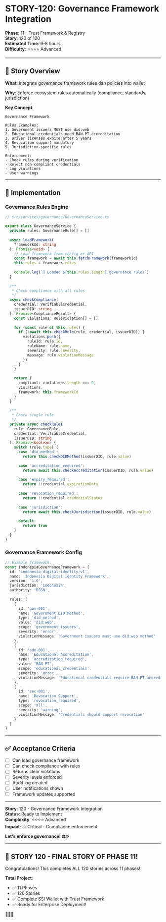 # STORY-120: Governance Framework Integration

**Phase**: 11 - Trust Framework & Registry  
**Story**: 120 of 120  
**Estimated Time**: 6-8 hours  
**Difficulty**: ⭐⭐⭐⭐ Advanced

---

## 🎯 Story Overview

**What**: Integrate governance framework rules dan policies into wallet

**Why**: Enforce ecosystem rules automatically (compliance, standards, jurisdiction)

**Key Concept**:
```
Governance Framework

Rules Examples:
1. Government issuers MUST use did:web
2. Educational credentials need BAN-PT accreditation
3. Driver licenses expire after 5 years
4. Revocation support mandatory
5. Jurisdiction-specific rules

Enforcement:
- Check rules during verification
- Reject non-compliant credentials
- Log violations
- User warnings
```

---

## 📝 Implementation

### Governance Rules Engine

```typescript
// src/services/governance/GovernanceService.ts

export class GovernanceService {
  private rules: GovernanceRule[] = []
  
  async loadFramework(
    frameworkId: string
  ): Promise<void> {
    // Load framework from config or API
    const framework = await this.fetchFramework(frameworkId)
    this.rules = framework.rules
    
    console.log(`📜 Loaded ${this.rules.length} governance rules`)
  }
  
  /**
   * Check compliance with all rules
   */
  async checkCompliance(
    credential: VerifiableCredential,
    issuerDID: string
  ): Promise<ComplianceResult> {
    const violations: RuleViolation[] = []
    
    for (const rule of this.rules) {
      if (!await this.checkRule(rule, credential, issuerDID)) {
        violations.push({
          ruleId: rule.id,
          ruleName: rule.name,
          severity: rule.severity,
          message: rule.violationMessage
        })
      }
    }
    
    return {
      compliant: violations.length === 0,
      violations,
      framework: this.frameworkId
    }
  }
  
  /**
   * Check single rule
   */
  private async checkRule(
    rule: GovernanceRule,
    credential: VerifiableCredential,
    issuerDID: string
  ): Promise<boolean> {
    switch (rule.type) {
      case 'did_method':
        return this.checkDIDMethod(issuerDID, rule.value)
      
      case 'accreditation_required':
        return await this.checkAccreditation(issuerDID, rule.value)
      
      case 'expiry_required':
        return !!credential.expirationDate
      
      case 'revocation_required':
        return !!credential.credentialStatus
      
      case 'jurisdiction':
        return await this.checkJurisdiction(issuerDID, rule.value)
      
      default:
        return true
    }
  }
}
```

### Governance Framework Config

```typescript
// Example framework
const indonesiaGovernanceFramework = {
  id: 'indonesia-digital-identity-v1',
  name: 'Indonesia Digital Identity Framework',
  version: '1.0',
  jurisdiction: 'Indonesia',
  authority: 'BSSN',
  
  rules: [
    {
      id: 'gov-001',
      name: 'Government DID Method',
      type: 'did_method',
      value: 'did:web',
      scope: 'government_issuers',
      severity: 'error',
      violationMessage: 'Government issuers must use did:web method'
    },
    {
      id: 'edu-001',
      name: 'Educational Accreditation',
      type: 'accreditation_required',
      value: 'BAN-PT',
      scope: 'educational_credentials',
      severity: 'error',
      violationMessage: 'Educational credentials require BAN-PT accreditation'
    },
    {
      id: 'sec-001',
      name: 'Revocation Support',
      type: 'revocation_required',
      scope: 'all',
      severity: 'warning',
      violationMessage: 'Credentials should support revocation'
    }
  ]
}
```

---

## ✅ Acceptance Criteria

- [ ] Can load governance framework
- [ ] Can check compliance with rules
- [ ] Returns clear violations
- [ ] Severity levels enforced
- [ ] Audit log created
- [ ] User notifications shown
- [ ] Framework updates supported

---

**Story**: 120 - Governance Framework Integration  
**Status**: Ready to Implement  
**Complexity**: ⭐⭐⭐⭐ Advanced  
**Impact**: ⚖️ Critical - Compliance enforcement

**Let's enforce governance! ⚖️✨**

---

## 🎉 STORY 120 - FINAL STORY OF PHASE 11!

Congratulations! This completes ALL 120 stories across 11 phases!

**Total Project**:
- ✅ 11 Phases
- ✅ 120 Stories
- ✅ Complete SSI Wallet with Trust Framework
- ✅ Ready for Enterprise Deployment!

🎊🎊🎊
